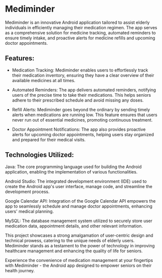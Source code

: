 # Mediminder

Mediminder is an innovative Android application tailored to assist elderly individuals in efficiently managing their medication regimen. The app serves as a comprehensive solution for medicine tracking, automated reminders to ensure timely intake, and proactive alerts for medicine refills and upcoming doctor appointments.

## Features:

* Medication Tracking: Mediminder enables users to effortlessly track their medication inventory, ensuring they have a clear overview of their available medicines at all times.

* Automated Reminders: The app delivers automated reminders, notifying users of the precise time to take their medications. This helps seniors adhere to their prescribed schedule and avoid missing any doses.

* Refill Alerts: Mediminder goes beyond the ordinary by sending timely alerts when medications are running low. This feature ensures that users never run out of essential medicines, promoting continuous treatment.

* Doctor Appointment Notifications: The app also provides proactive alerts for upcoming doctor appointments, helping users stay organized and prepared for their medical visits.

## Technologies Utilized:

Java: The core programming language used for building the Android application, enabling the implementation of various functionalities.

Android Studio: The integrated development environment (IDE) used to create the Android app's user interface, manage code, and streamline the development process.

Google Calendar API: Integration of the Google Calendar API empowers the app to seamlessly schedule and manage doctor appointments, enhancing users' medical planning.

MySQL: The database management system utilized to securely store user medication data, appointment details, and other relevant information.

This project showcases a strong amalgamation of user-centric design and technical prowess, catering to the unique needs of elderly users. Mediminder stands as a testament to the power of technology in improving healthcare management and enhancing the quality of life for seniors.

Experience the convenience of medication management at your fingertips with Mediminder - the Android app designed to empower seniors on their health journey.

